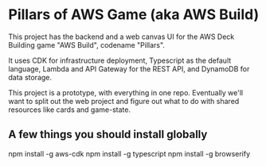 # Pillars of AWS Game (aka AWS Build)

This project has the backend and a web canvas UI for the AWS Deck Building game "AWS Build", codename "Pillars".

It uses CDK for infrastructure deployment, Typescript as the default language, Lambda and API Gateway for the REST API, and DynamoDB for data storage.

This project is a prototype, with everything in one repo. Eventually we'll want to split out the web project and figure out what to do with shared resources like cards and game-state.

## A few things you should install globally

npm install -g aws-cdk
npm install -g typescript
npm install -g browserify



